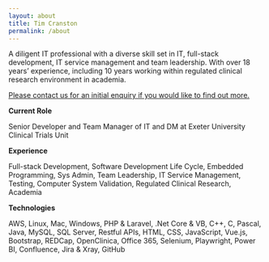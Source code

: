 ```yaml
---
layout: about
title: Tim Cranston
permalink: /about
---
```

A diligent IT professional with a diverse skill set in IT, full-stack development, IT service management and team leadership. With over 18 years’ experience, including 10 years working within regulated clinical research environment in academia.

[Please contact us for an initial enquiry if you would like to find out more.](http://www.cranston-it.co.uk/contact)


**Current Role**

Senior Developer and Team Manager of IT and DM at Exeter University Clinical Trials Unit

**Experience**

Full-stack Development, Software Development Life Cycle, Embedded Programming, Sys Admin, Team Leadership, IT Service Management, Testing, Computer System Validation, Regulated Clinical Research, Academia

**Technologies**

AWS, Linux, Mac, Windows, PHP & Laravel, .Net Core & VB, C++, C, Pascal, Java, MySQL, SQL Server, Restful APIs, HTML, CSS, JavaScript, Vue.js, Bootstrap, REDCap, OpenClinica, Office 365,  Selenium, Playwright, Power BI, Confluence, Jira & Xray, GitHub